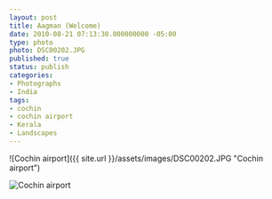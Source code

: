 ```yaml
---
layout: post
title: Aagman (Welcome)
date: 2010-08-21 07:13:30.000000000 -05:00
type: photo
photo: DSC00202.JPG
published: true
status: publish
categories:
- Photographs
- India
tags:
- cochin
- cochin airport
- Kerala
- Landscapes
---
```

![Cochin airport]({{ site.url }}/assets/images/DSC00202.JPG "Cochin airport")
<p><img src="{{ site.url }}/assets/DSC00202.JPG" alt="Cochin airport" /></p>
